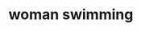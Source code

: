---
layout: people&body
title: woman swimming
emoji: woman_swimming
permalink: 🏊‍♀️.html
image: assets/img/3moji/woman_swimming.png
---